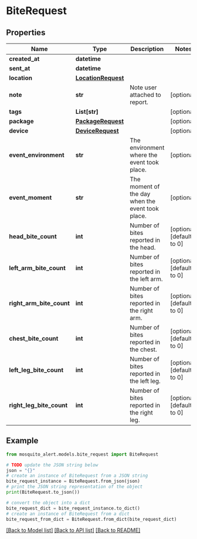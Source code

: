 # BiteRequest


## Properties

Name | Type | Description | Notes
------------ | ------------- | ------------- | -------------
**created_at** | **datetime** |  | 
**sent_at** | **datetime** |  | 
**location** | [**LocationRequest**](LocationRequest.md) |  | 
**note** | **str** | Note user attached to report. | [optional] 
**tags** | **List[str]** |  | [optional] 
**package** | [**PackageRequest**](PackageRequest.md) |  | [optional] 
**device** | [**DeviceRequest**](DeviceRequest.md) |  | [optional] 
**event_environment** | **str** | The environment where the event took place. | [optional] 
**event_moment** | **str** | The moment of the day when the event took place. | [optional] 
**head_bite_count** | **int** | Number of bites reported in the head. | [optional] [default to 0]
**left_arm_bite_count** | **int** | Number of bites reported in the left arm. | [optional] [default to 0]
**right_arm_bite_count** | **int** | Number of bites reported in the right arm. | [optional] [default to 0]
**chest_bite_count** | **int** | Number of bites reported in the chest. | [optional] [default to 0]
**left_leg_bite_count** | **int** | Number of bites reported in the left leg. | [optional] [default to 0]
**right_leg_bite_count** | **int** | Number of bites reported in the right leg. | [optional] [default to 0]

## Example

```python
from mosquito_alert.models.bite_request import BiteRequest

# TODO update the JSON string below
json = "{}"
# create an instance of BiteRequest from a JSON string
bite_request_instance = BiteRequest.from_json(json)
# print the JSON string representation of the object
print(BiteRequest.to_json())

# convert the object into a dict
bite_request_dict = bite_request_instance.to_dict()
# create an instance of BiteRequest from a dict
bite_request_from_dict = BiteRequest.from_dict(bite_request_dict)
```
[[Back to Model list]](../README.md#documentation-for-models) [[Back to API list]](../README.md#documentation-for-api-endpoints) [[Back to README]](../README.md)


